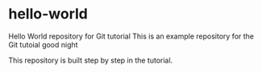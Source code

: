 # hello-world
Hello World repository for Git tutorial
This is an example repository for the Git tutoial 
good night

This repository is built step by step in the tutorial.
